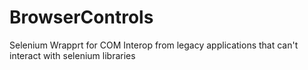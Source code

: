 # BrowserControls
Selenium Wrapprt for COM Interop from legacy applications that can't interact with selenium libraries
